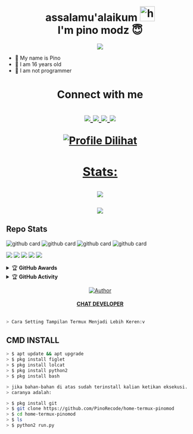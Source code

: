 <h1 align="center">assalamu'alaikum <img src="https://user-images.githubusercontent.com/1303154/88677602-1635ba80-d120-11ea-84d8-d263ba5fc3c0.gif" width="40px" alt="hi"><br>I'm pino modz 😇 </h1>
<p align="center">
  <img src="https://b.top4top.io/p_2310io7yo0.jpg" />
</p>


- 👼 My name is Pino 
- 🍼 I am 16 years old 
- 🔭 I am not programmer

<h1 align="center"> Connect with me
<p align="center">
  <a href="https://api.whatsapp.com/send/?phone=628992176733&text=Assalamualaikum+Stah+Bolehkah+Kita+Berteman+?"><img src="https://img.shields.io/badge/WhatsApp-25D366?style=for-the-badge&logo=whatsapp&logoColor=white" />
  <a href="https://t.me/KZtutorial"><img src="https://img.shields.io/badge/telegram-25D366?style=for-the-badge&logo=telegram&logoColor=white" />
  <a href="https://github.com/KZtutorial"><img src="https://img.shields.io/badge/-GitHub-black?style=flat-square&logo=github" /> 
  <a href="https://youtube.com/channel/UCRaVHUXQGVAH7Gof7kixIoQ"><img src="https://img.shields.io/youtube/channel/subscribers/UCMnOhcDe_-8yE9jobx-JenA?style=social" /> <br>
</p>


![Profile Dilihat](https://komarev.com/ghpvc/?username=pinomodz&color=blue&style=flat-square&label=Profile+Dilihat)
### Stats:

<p align="center"><a href="https://github.com/PinoRecode"><img src="https://github-readme-stats.vercel.app/api?username=PinoRecode&show_icons=true&theme=radical"></a></p>
<p align="center"><a href="https://github.com/PinoRecode"><img src="https://github-readme-stats.vercel.app/api/top-langs/?username=PinoRecode&theme=radical&layout=compact"></a></p> 

## Repo Stats
![github card](https://github-readme-stats.vercel.app/api/pin/?username=PinoRecode&repo=ABOUT&theme=nightowl)
![github card](https://github-readme-stats.vercel.app/api/pin/?username=PinoRecode&repo=home-termux-pinomod&theme=nightowl)
![github card](https://github-readme-stats.vercel.app/api/pin/?username=PinoRecode&repo=Bot-Wa&theme=nightowl)
![github card](https://github-readme-stats.vercel.app/api/pin/?username=PinoRecode&repo=self&theme=nightowl)


<p>
    <img src="https://img.shields.io/badge/OS-Linux-blue?&logo=Linux" />
    <img src="https://img.shields.io/badge/OS-Windows-blue?&logo=Windows" />
    <img src="https://img.shields.io/badge/IDE-Xcode-blue?&logo=xcode" />
    <img src="https://img.shields.io/badge/Text%20Editor-Visual%20Studio%20Code-blue?&logo=visual%20studio%20code&logoColor=blue" />
    <img src="https://img.shields.io/badge/Sublime%20Text-gray?&logo=Sublime-Text" />
</p>
<details>
    <summary>&#127942 <b>GitHub Awards</b></summary><br/>

![Github Trophy](https://github-profile-trophy.vercel.app/?username=phaticusthiccy)

</details>

<details>
    <summary>&#127942 <b>GitHub Activity</b></summary><br/>

![Metrics](https://metrics.lecoq.io/PinoRecode?template=classic&repositories.forks=true&languages=1&languages.colors=github&languages.threshold=0%25&config.timezone=Asia%2FSemarang)

</details>

<p>

>
>
>
</div>
<p align="center">
  <a href="https://github.com/KZtutorial/"><img title="Author" src="https://img.shields.io/badge/Author-Kz.tutorial-red.svg?style=for-the-badge&logo=github" /></a>
  <h4 align="center">
  <a href="https://wa.me/628992176733"> CHAT DEVELOPER </a>
</h4>
</p>

```bash

> Cara Setting Tampilan Termux Menjadi Lebih Keren:v

```

## CMD INSTALL 
```bash 
> $ apt update && apt upgrade
> $ pkg install figlet
> $ pkg install lolcat
> $ pkg install python2
> $ pkg install bash

> jika bahan-bahan di atas sudah terinstall kalian ketikan eksekusi.
> caranya adalah:

> $ pkg install git
> $ git clone https://github.com/PinoRecode/home-termux-pinomod
> $ cd home-termux-pinomod
> $ ls
> $ python2 run.py

```
